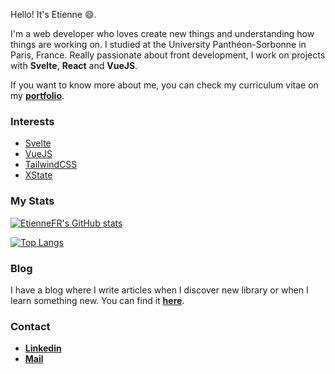 Hello! It's Etienne 😄.

I'm a web developer who loves create new things and understanding how things are working on.
I studied at the University Panthéon-Sorbonne in Paris, France. Really passionate about front development, I work on projects with **Svelte**, **React** and **VueJS**.

If you want to know more about me, you can check my curriculum vitae on my **[portfolio](https://etienne-dayre.fr/)**.

### Interests
- [Svelte](https://svelte.dev/)
- [VueJS](https://v3.vuejs.org/)
- [TailwindCSS](https://tailwindcss.com/) 
- [XState](https://xstate.js.org/)

### My Stats
[![EtienneFR's GitHub stats](https://github-readme-stats.vercel.app/api?username=etiennefr&theme=nightowl&show_icons=true&count_private=true&hide=stars&include_all_commits=true)](https://github.com/anuraghazra/github-readme-stats)

[![Top Langs](https://github-readme-stats.vercel.app/api/top-langs/?username=etiennefr&theme=nightowl)](https://github.com/anuraghazra/github-readme-stats)

### Blog
I have a blog where I write articles when I discover new library or when I learn something new. You can find it **[here](https://etienne-dayre.fr/blog)**.

### Contact

- **[Linkedin](https://www.linkedin.com/in/etienne-dayre/)**
- **[Mail](mailto:contact@etienne-dayre.fr)**